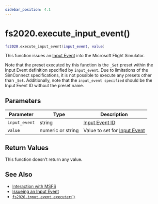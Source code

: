 ```yaml
---
sidebar_position: 4.1
---
```


# fs2020.execute_input_event()
```lua
fs2020.execute_input_event(input_event, value)
```
This function issues an [Input Event](https://docs.flightsimulator.com/html/Content_Configuration/Models/ModelBehaviors/Input_Event_Definitions.htm) into the Microsoft Flight Simulator.

Note that the preset executed by this function is the `_Set` preset within the Input Event definition specified by `input_event`.
Due to limitations of the SimConnect specifications, it is not possible to execute any presets other than `_Set`.
Additionally, note that the `input_event specified` should be the Input Event ID without the preset name.

## Parameters
|Parameter|Type|Description|
|-|-|-|
|`input_event`|string|[Input Event ID](https://docs.flightsimulator.com/html/Content_Configuration/Models/ModelBehaviors/General_Template_Definitions.htm?#InputEvent)
|`value`|numeric or string|Value to set for [Input Event](https://docs.flightsimulator.com/html/Content_Configuration/Models/ModelBehaviors/Input_Event_Definitions.htm)


## Return Values
This function doesn't return any value.

## See Also
- [Interaction with MSFS](/guide/msfs)
- [Issueing an Input Event](/guide/msfs#issueing-an-input-event)
- [`fs2020.input_event_executer()`](/libs/fs2020/fs2020_input_event_executer)
